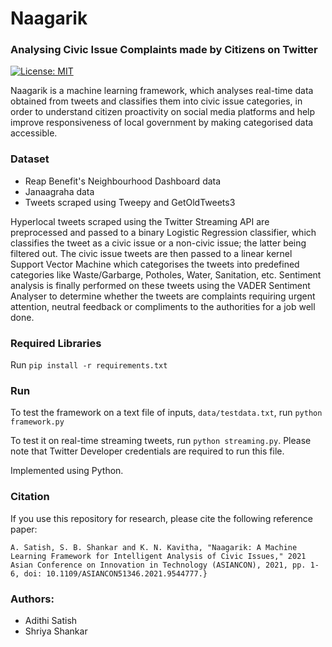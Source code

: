 # Naagarik
### Analysing Civic Issue Complaints made by Citizens on Twitter
[![License: MIT](https://img.shields.io/badge/License-MIT-yellow.svg)](https://opensource.org/licenses/MIT)

Naagarik is a machine learning framework, which analyses real-time data obtained from tweets and classifies them into civic issue categories, in order to understand citizen proactivity on social media platforms and help improve responsiveness of local government by making categorised data accessible.

### Dataset
- Reap Benefit's Neighbourhood Dashboard data
- Janaagraha data
- Tweets scraped using Tweepy and GetOldTweets3

Hyperlocal tweets scraped using the Twitter Streaming API are preprocessed and passed to a binary Logistic Regression classifier, which classifies the tweet as a civic issue or a non-civic issue; the latter being filtered out. The civic issue tweets are then passed to a linear kernel Support Vector Machine which categorises the tweets into predefined categories like Waste/Garbarge, Potholes, Water, Sanitation, etc. Sentiment analysis is finally performed on these tweets using the VADER Sentiment Analyser to determine whether the tweets are complaints requiring urgent attention, neutral feedback or compliments to the authorities for a job well done. 

### Required Libraries
Run ```pip install -r requirements.txt```

### Run 

To test the framework on a text file of inputs, ```data/testdata.txt```, run ```python framework.py```

To test it on real-time streaming tweets, run ```python streaming.py```. Please note that Twitter Developer credentials are required to run this file.

Implemented using Python.

### Citation

If you use this repository for research, please cite the following reference paper:

```A. Satish, S. B. Shankar and K. N. Kavitha, "Naagarik: A Machine Learning Framework for Intelligent Analysis of Civic Issues," 2021 Asian Conference on Innovation in Technology (ASIANCON), 2021, pp. 1-6, doi: 10.1109/ASIANCON51346.2021.9544777.}```

### Authors:
- Adithi Satish
- Shriya Shankar
